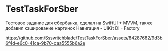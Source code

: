 # TestTaskForSber
Тестовое задание для сбербанка, сделал на SwiftUI + MVVM, также добавил кэширование картинок
Навигация - UIKit 
DI - Factory 

https://github.com/Ssswitchblade/TestTaskForSber/assets/84287682/9d3b6f4d-e6c0-41ca-9b70-caa5555b6a2e

